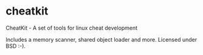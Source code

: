 # cheatkit
CheatKit - A set of tools for linux cheat development

Includes a memory scanner, shared object loader and more.
Licensed under BSD :-).
